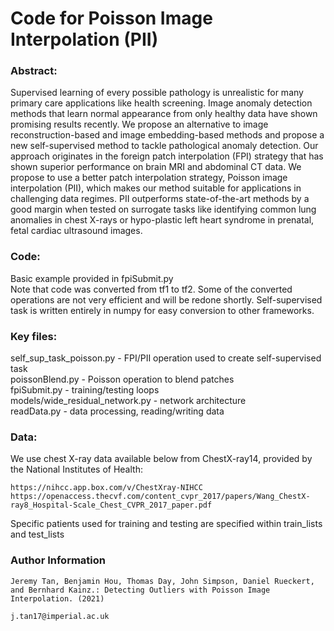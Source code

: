 # Code for Poisson Image Interpolation (PII)

### Abstract:
Supervised learning of every possible pathology is unrealistic for many primary care applications like health screening. Image anomaly detection methods that learn normal appearance from only healthy data have shown promising results recently. We propose an alternative to image reconstruction-based and image embedding-based methods and propose a new self-supervised method to tackle pathological anomaly detection. Our approach originates in the foreign patch interpolation (FPI) strategy that has shown superior performance on brain MRI and abdominal CT data. We propose to use a better patch interpolation strategy, Poisson image interpolation (PII), which makes our method suitable for applications in challenging data regimes. PII outperforms state-of-the-art methods by a good margin when tested on surrogate tasks like identifying common lung anomalies in chest X-rays or hypo-plastic left heart syndrome in prenatal, fetal cardiac ultrasound images.

### Code:
Basic example provided in fpiSubmit.py  
Note that code was converted from tf1 to tf2. Some of the converted operations are not very efficient and will be redone shortly. Self-supervised task is written entirely in numpy for easy conversion to other frameworks.    

### Key files:  
self_sup_task_poisson.py - FPI/PII operation used to create self-supervised task  
poissonBlend.py - Poisson operation to blend patches  
fpiSubmit.py - training/testing loops  
models/wide_residual_network.py - network architecture  
readData.py - data processing, reading/writing data 

### Data:
We use chest X-ray data available below from ChestX-ray14, provided by the National Institutes of Health:
```
https://nihcc.app.box.com/v/ChestXray-NIHCC
https://openaccess.thecvf.com/content_cvpr_2017/papers/Wang_ChestX-ray8_Hospital-Scale_Chest_CVPR_2017_paper.pdf
```
Specific patients used for training and testing are specified within train_lists and test_lists

### Author Information
```
Jeremy Tan, Benjamin Hou, Thomas Day, John Simpson, Daniel Rueckert, and Bernhard Kainz.: Detecting Outliers with Poisson Image Interpolation. (2021)

j.tan17@imperial.ac.uk
```


